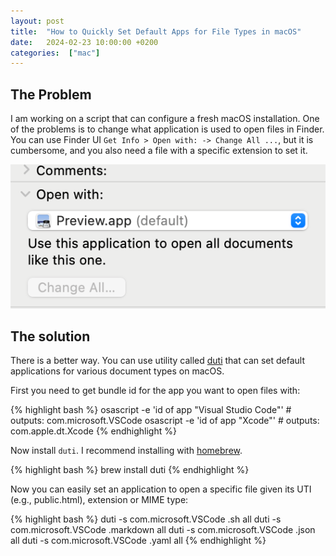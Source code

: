 ```yaml
---
layout: post
title:  "How to Quickly Set Default Apps for File Types in macOS"
date:   2024-02-23 10:00:00 +0200
categories:  ["mac"]
---
```


## The Problem

I am working on a script that can configure a fresh macOS installation. One of the problems is to change what application is used to open files in Finder. You can use Finder UI `Get Info > Open with: -> Change All ...`, but it is cumbersome, and you also need a file with a specific extension to set it.

![Open with: UI](/images/openwith.png "Open with: UI")

## The solution

There is a better way. You can use utility called [duti](https://github.com/moretension/duti) that can set default applications for various document types on macOS. 

First you need to get bundle id for the app you want to open files with:

{% highlight bash %}
osascript -e 'id of app "Visual Studio Code"' # outputs: com.microsoft.VSCode
osascript -e 'id of app "Xcode"' # outputs: com.apple.dt.Xcode
{% endhighlight %}

Now install `duti`. I recommend installing with [homebrew](https://brew.sh).

{% highlight bash %}
brew install duti
{% endhighlight %}

Now you can easily set an application to open a specific file given its UTI (e.g., public.html), extension or MIME type:

{% highlight bash %}
duti -s com.microsoft.VSCode .sh all
duti -s com.microsoft.VSCode .markdown all
duti -s com.microsoft.VSCode .json all
duti -s com.microsoft.VSCode .yaml all
{% endhighlight %}

<!-- osascript -e 'id of app "Visual Studio Code"'
duti -s com.microsoft.VSCode .sh all -->

<!-- You’ll find this post in your `_posts` directory. Go ahead and edit it and re-build the site to see your changes. You can rebuild the site in many different ways, but the most common way is to run `jekyll serve`, which launches a web server and auto-regenerates your site when a file is updated.

Jekyll requires blog post files to be named according to the following format:

`YEAR-MONTH-DAY-title.MARKUP`

Where `YEAR` is a four-digit number, `MONTH` and `DAY` are both two-digit numbers, and `MARKUP` is the file extension representing the format used in the file. After that, include the necessary front matter. Take a look at the source for this post to get an idea about how it works.

Jekyll also offers powerful support for code snippets:

{% highlight ruby %}
def print_hi(name)
  puts "Hi, #{name}"
end
print_hi('Tom')
#=> prints 'Hi, Tom' to STDOUT.
{% endhighlight %}

Check out the [Jekyll docs][jekyll-docs] for more info on how to get the most out of Jekyll. File all bugs/feature requests at [Jekyll’s GitHub repo][jekyll-gh]. If you have questions, you can ask them on [Jekyll Talk][jekyll-talk].

[jekyll-docs]: https://jekyllrb.com/docs/home
[jekyll-gh]:   https://github.com/jekyll/jekyll
[jekyll-talk]: https://talk.jekyllrb.com/ -->
